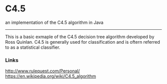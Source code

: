 # C4.5
an implementation of the C4.5 algorithm in Java

---

This is a basic exmaple of the C4.5 decision tree algorithm developed by Ross Quinlan.
C4.5 is generally used for classification and is oftern referred to as a statistical classifier.


### Links

http://www.rulequest.com/Personal/
https://en.wikipedia.org/wiki/C4.5_algorithm
